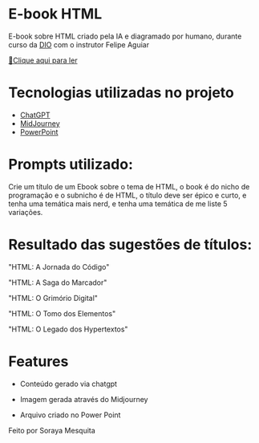 # E-book HTML
E-book sobre HTML criado pela IA e diagramado por humano, durante curso da [DIO](https://dio.me) com o instrutor Felipe Aguiar

<a href="https://github.com/SorayaSol/EbookHTML.git" title="View PDF now">📕Clique aqui para ler</a>

# Tecnologias utilizadas no projeto

- [ChatGPT](https://chat.openai.com/) 
- [MidJourney](https://www.midjourney.com/app/)
- [PowerPoint](https://www.microsoft.com/en/microsoft-365/powerpoint)
# Prompts utilizado:

Crie um título de um Ebook sobre o tema de HTML, o book é do nicho de programação e o subnicho é de HTML, o título deve ser épico e curto, e tenha uma temática mais nerd, e tenha uma temática de me liste 5 variações.


# Resultado das sugestões de títulos:

"HTML: A Jornada do Código"

"HTML: A Saga do Marcador"

"HTML: O Grimório Digital"

"HTML: O Tomo dos Elementos"

"HTML: O Legado dos Hypertextos"


# Features

- Conteúdo gerado via chatgpt

- Imagem gerada através do Midjourney

- Arquivo criado no Power Point


Feito por Soraya Mesquita
